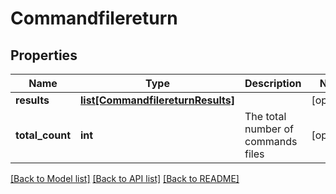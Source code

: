 # Commandfilereturn

## Properties
Name | Type | Description | Notes
------------ | ------------- | ------------- | -------------
**results** | [**list[CommandfilereturnResults]**](CommandfilereturnResults.md) |  | [optional] 
**total_count** | **int** | The total number of commands files | [optional] 

[[Back to Model list]](../README.md#documentation-for-models) [[Back to API list]](../README.md#documentation-for-api-endpoints) [[Back to README]](../README.md)

